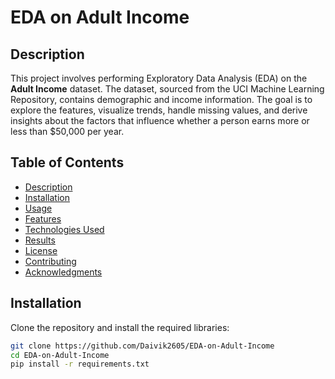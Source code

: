 # EDA on Adult Income

## Description
This project involves performing Exploratory Data Analysis (EDA) on the **Adult Income** dataset. The dataset, sourced from the UCI Machine Learning Repository, contains demographic and income information. The goal is to explore the features, visualize trends, handle missing values, and derive insights about the factors that influence whether a person earns more or less than $50,000 per year.

## Table of Contents
- [Description](#description)
- [Installation](#installation)
- [Usage](#usage)
- [Features](#features)
- [Technologies Used](#technologies-used)
- [Results](#results)
- [License](#license)
- [Contributing](#contributing)
- [Acknowledgments](#acknowledgments)

## Installation
Clone the repository and install the required libraries:
```bash
git clone https://github.com/Daivik2605/EDA-on-Adult-Income
cd EDA-on-Adult-Income
pip install -r requirements.txt
